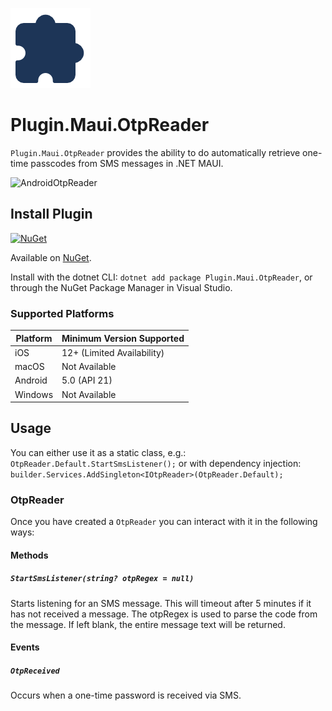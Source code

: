 ![](nuget.png)
# Plugin.Maui.OtpReader

`Plugin.Maui.OtpReader` provides the ability to do automatically retrieve one-time passcodes from SMS messages in .NET MAUI.

![AndroidOtpReader](https://github.com/Jake-Derrick/Plugin.Maui.OtpReader/assets/60721064/c97ed33a-ac79-4142-84ac-8daf5e891a6e)

## Install Plugin

[![NuGet](https://img.shields.io/nuget/v/Plugin.Maui.Feature.svg?label=NuGet)](https://www.nuget.org/packages/Plugin.Maui.OtpReader/)

Available on [NuGet](http://www.nuget.org/packages/Plugin.Maui.OtpReader).

Install with the dotnet CLI: `dotnet add package Plugin.Maui.OtpReader`, or through the NuGet Package Manager in Visual Studio.

### Supported Platforms

| Platform | Minimum Version Supported |
|----------|---------------------------|
| iOS      | 12+ (Limited Availability)|
| macOS    | Not Available             |
| Android  | 5.0 (API 21)              |
| Windows  | Not Available             |

## Usage

You can either use it as a static class, e.g.: `OtpReader.Default.StartSmsListener();` or with dependency injection: `builder.Services.AddSingleton<IOtpReader>(OtpReader.Default);`

### OtpReader

Once you have created a `OtpReader` you can interact with it in the following ways:

#### Methods

##### `StartSmsListener(string? otpRegex = null)`

Starts listening for an SMS message. This will timeout after 5 minutes if it has not received a message. The otpRegex is used to parse the code from the message. If left blank, the entire message text will be returned.

#### Events

##### `OtpReceived`

Occurs when a one-time password is received via SMS.
